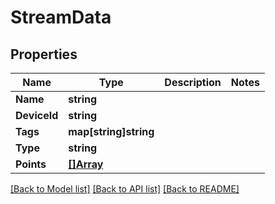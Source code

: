 # StreamData

## Properties

Name | Type | Description | Notes
------------ | ------------- | ------------- | -------------
**Name** | **string** |  | 
**DeviceId** | **string** |  | 
**Tags** | **map[string]string** |  | 
**Type** | **string** |  | 
**Points** | [**[]Array**](Array.md) |  | 

[[Back to Model list]](../README.md#documentation-for-models) [[Back to API list]](../README.md#documentation-for-api-endpoints) [[Back to README]](../README.md)


